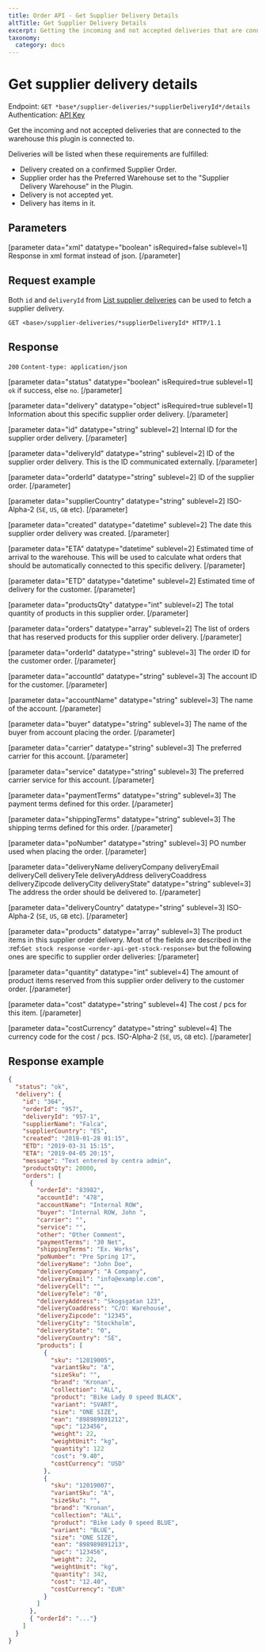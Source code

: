 ```yaml
---
title: Order API - Get Supplier Delivery Details
altTitle: Get Supplier Delivery Details
excerpt: Getting the incoming and not accepted deliveries that are connected to the warehouse this plugin is connected to.
taxonomy:
  category: docs
---
```


# Get supplier delivery details

Endpoint: `GET *base*/supplier-deliveries/*supplierDeliveryId*/details`  
Authentication: [API Key](/api-references/api-intro#authentication)

Get the incoming and not accepted deliveries that are connected to the warehouse this plugin is connected to.

Deliveries will be listed when these requirements are fulfilled:

* Delivery created on a confirmed Supplier Order.
* Supplier order has the Preferred Warehouse set to the "Supplier Delivery Warehouse" in the Plugin.
* Delivery is not accepted yet.
* Delivery has items in it.

## Parameters

[parameter data="xml" datatype="boolean" isRequired=false sublevel=1]
Response in xml format instead of json.
[/parameter]

## Request example

Both `id` and `deliveryId` from [List supplier deliveries](/api-references/order-api/api-reference/list-supplier-deliveries) can be used to fetch a supplier delivery.

`GET <base>/supplier-deliveries/*supplierDeliveryId* HTTP/1.1`

## Response

`200` `Content-type: application/json`


[parameter data="status" datatype="boolean" isRequired=true sublevel=1]
``ok`` if success, else ``no``.
[/parameter]

[parameter data="delivery" datatype="object" isRequired=true sublevel=1]
Information about this specific supplier order delivery.
[/parameter]

[parameter data="id" datatype="string" sublevel=2]
Internal ID for the supplier order delivery.
[/parameter]

[parameter data="deliveryId" datatype="string" sublevel=2]
ID of the supplier order delivery. This is the ID communicated externally.
[/parameter]

[parameter data="orderId" datatype="string" sublevel=2]
ID of the supplier order.
[/parameter]

[parameter data="supplierCountry" datatype="string" sublevel=2]
ISO-Alpha-2 (``SE``, ``US``, ``GB`` etc).
[/parameter]

[parameter data="created" datatype="datetime" sublevel=2]
The date this supplier order delivery was created.
[/parameter]

[parameter data="ETA" datatype="datetime" sublevel=2]
Estimated time of arrival to the warehouse. This will be used to calculate what orders that should be automatically connected to this specific delivery.
[/parameter]

[parameter data="ETD" datatype="datetime" sublevel=2]
Estimated time of delivery for the customer.
[/parameter]

[parameter data="productsQty" datatype="int" sublevel=2]
The total quantity of products in this supplier order.
[/parameter]

[parameter data="orders" datatype="array" sublevel=2]
The list of orders that has reserved products for this supplier order delivery.
[/parameter]

[parameter data="orderId" datatype="string" sublevel=3]
The order ID for the customer order.
[/parameter]

[parameter data="accountId" datatype="string" sublevel=3]
The account ID for the customer.
[/parameter]

[parameter data="accountName" datatype="string" sublevel=3]
The name of the account.
[/parameter]

[parameter data="buyer" datatype="string" sublevel=3]
The name of the buyer from account placing the order.
[/parameter]

[parameter data="carrier" datatype="string" sublevel=3]
The preferred carrier for this account.
[/parameter]

[parameter data="service" datatype="string" sublevel=3]
The preferred carrier service for this account.
[/parameter]

[parameter data="paymentTerms" datatype="string" sublevel=3]
The payment terms defined for this order.
[/parameter]

[parameter data="shippingTerms" datatype="string" sublevel=3]
The shipping terms defined for this order.
[/parameter]

[parameter data="poNumber" datatype="string" sublevel=3]
PO number used when placing the order.
[/parameter]

[parameter data="deliveryName deliveryCompany deliveryEmail deliveryCell deliveryTele deliveryAddress deliveryCoaddress deliveryZipcode deliveryCity deliveryState" datatype="string" sublevel=3]
The address the order should be delivered to.
[/parameter]

[parameter data="deliveryCountry" datatype="string" sublevel=3]
ISO-Alpha-2 (``SE``, ``US``, ``GB`` etc).
[/parameter]

[parameter data="products" datatype="array" sublevel=3]
The product items in this supplier order delivery. Most of the fields are described in the :ref:`Get stock response <order-api-get-stock-response>` but the following ones are specific to supplier order deliveries:
[/parameter]

[parameter data="quantity" datatype="int" sublevel=4]
The amount of product items reserved from this supplier order delivery to the customer order.
[/parameter]

[parameter data="cost" datatype="string" sublevel=4]
The cost / pcs for this item.
[/parameter]

[parameter data="costCurrency" datatype="string" sublevel=4]
The currency code for the cost / pcs. ISO-Alpha-2 (``SE``, ``US``, ``GB`` etc).
[/parameter]

## Response example

```json
{
  "status": "ok",
  "delivery": {
    "id": "364",
    "orderId": "957",
    "deliveryId": "957-1",
    "supplierName": "Falca",
    "supplierCountry": "ES",
    "created": "2019-01-28 01:15",
    "ETD": "2019-03-31 15:15",
    "ETA": "2019-04-05 20:15",
    "message": "Text entered by centra admin",
    "productsQty": 20000,
    "orders": [
      {
        "orderId": "83982",
        "accountId": "478",
        "accountName": "Internal ROW",
        "buyer": "Internal ROW, John ",
        "carrier": "",
        "service": "",
        "other": "Other Comment",
        "paymentTerms": "30 Net",
        "shippingTerms": "Ex. Works",
        "poNumber": "Pre Spring 17",
        "deliveryName": "John Doe",
        "deliveryCompany": "A Company",
        "deliveryEmail": "info@example.com",
        "deliveryCell": "",
        "deliveryTele": "0",
        "deliveryAddress": "Skogsgatan 123",
        "deliveryCoaddress": "C/O: Warehouse",
        "deliveryZipcode": "12345",
        "deliveryCity": "Stockholm",
        "deliveryState": "0",
        "deliveryCountry": "SE",
        "products": [
          {
            "sku": "12019005",
            "variantSku": "A",
            "sizeSku": "",
            "brand": "Kronan",
            "collection": "ALL",
            "product": "Bike Lady 0 speed BLACK",
            "variant": "SVART",
            "size": "ONE SIZE",
            "ean": "898989891212",
            "upc": "123456",
            "weight": 22,
            "weightUnit": "kg",
            "quantity": 122
            "cost": "9.40",
            "costCurrency": "USD"
          },
          {
            "sku": "12019007",
            "variantSku": "A",
            "sizeSku": "",
            "brand": "Kronan",
            "collection": "ALL",
            "product": "Bike Lady 0 speed BLUE",
            "variant": "BLUE",
            "size": "ONE SIZE",
            "ean": "898989891213",
            "upc": "123456",
            "weight": 22,
            "weightUnit": "kg",
            "quantity": 342,
            "cost": "12.40",
            "costCurrency": "EUR"
          }
        ]
      },
      { "orderId": "..."}
    ]
  }
}
```
